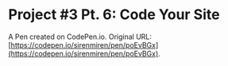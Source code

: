 # Project #3 Pt. 6: Code Your Site

A Pen created on CodePen.io. Original URL: [https://codepen.io/sirenmiren/pen/poEvBGx](https://codepen.io/sirenmiren/pen/poEvBGx).


